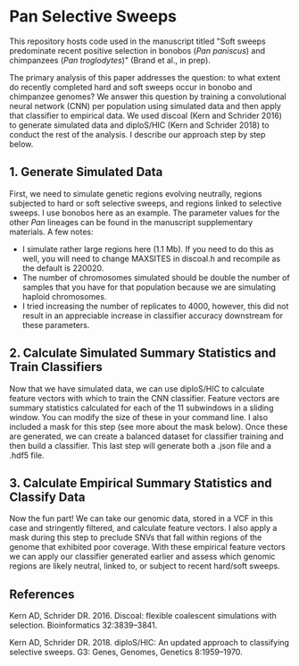# Pan Selective Sweeps
This repository hosts code used in the manuscript titled "Soft sweeps predominate recent positive selection in bonobos (<i>Pan paniscus</i>) and chimpanzees (<i>Pan troglodytes</i>)" (Brand et al., in prep). 

The primary analysis of this paper addresses the question: to what extent do recently completed hard and soft sweeps occur in bonobo and chimpanzee genomes? We answer this question by training a convolutional neural network (CNN) per population using simulated data and then apply that classifier to empirical data. We used discoal (Kern and Schrider 2016) to generate simulated data and diploS/HIC (Kern and Schrider 2018) to conduct the rest of the analysis. I describe our approach step by step below. 


<b>1. Generate Simulated Data</b>
-
First, we need to simulate genetic regions evolving neutrally, regions subjected to hard or soft selective sweeps, and regions linked to selective sweeps. I use bonobos here as an example. The parameter values for the other <i>Pan</i> lineages can be found in the manuscript supplementary materials. A few notes:

- I simulate rather large regions here (1.1 Mb). If you need to do this as well, you will need to change MAXSITES in discoal.h and recompile as the default is 220020.
- The number of chromosomes simulated should be double the number of samples that you have for that population because we are simulating haploid chromosomes.
- I tried increasing the number of replicates to 4000, however, this did not result in an appreciable increase in classifier accuracy downstream for these parameters.


<b>2. Calculate Simulated Summary Statistics and Train Classifiers</b>
-
Now that we have simulated data, we can use diploS/HIC to calculate feature vectors with which to train the CNN classifier. Feature vectors are summary statistics calculated for each of the 11 subwindows in a sliding window. You can modify the size of these in your command line. I also included a mask for this step (see more about the mask below). Once these are generated, we can create a balanced dataset for classifier training and then build a classifier. This last step will generate both a .json file and a .hdf5 file.


<b>3. Calculate Empirical Summary Statistics and Classify Data</b>
-
Now the fun part! We can take our genomic data, stored in a VCF in this case and stringently filtered, and calculate feature vectors. I also apply a mask during this step to preclude SNVs that fall within regions of the genome that exhibited poor coverage. With these empirical feature vectors we can apply our classifier generated earlier and assess which genomic regions are likely neutral, linked to, or subject to recent hard/soft sweeps.


<b>References</b>
-
Kern AD, Schrider DR. 2016. Discoal: flexible coalescent simulations with selection. Bioinformatics 32:3839–3841.

Kern AD, Schrider DR. 2018. diploS/HIC: An updated approach to classifying selective sweeps. G3: Genes, Genomes, Genetics 8:1959–1970.
